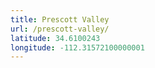 ```yaml
---
title: Prescott Valley
url: /prescott-valley/
latitude: 34.6100243
longitude: -112.31572100000001
---
```

